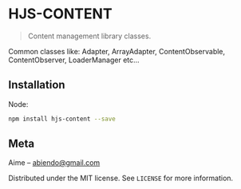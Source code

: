 # HJS-CONTENT
> Content management library classes.

Common classes like: Adapter, ArrayAdapter, ContentObservable, ContentObserver, LoaderManager etc...

## Installation

Node:

```sh
npm install hjs-content --save
```

## Meta

Aime – abiendo@gmail.com

Distributed under the MIT license. See ``LICENSE`` for more information.